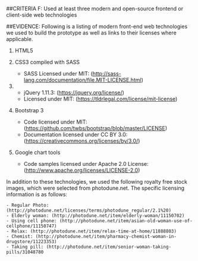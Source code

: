 ##CRITERIA F:
Used at least three modern and open-source frontend or client-side web technologies

##EVIDENCE:
Following is a listing of modern front-end web technologies we used to build the prototype as well as links to their licenses where applicable.

1.  HTML5

2.  CSS3 compiled with SASS 

    - SASS Licensed under MIT: (http://sass-lang.com/documentation/file.MIT-LICENSE.html)

3.  - jQuery 1.11.3: (https://jquery.org/license/)
    - Licensed under MIT: (https://tldrlegal.com/license/mit-license)

4.  Bootstrap 3

    - Code licensed under MIT: (https://github.com/twbs/bootstrap/blob/master/LICENSE)
    - Documentation licensed under CC BY 3.0: (https://creativecommons.org/licenses/by/3.0/)

5.  Google chart tools  

    - Code samples licensed under Apache 2.0 License: (http://www.apache.org/licenses/LICENSE-2.0) 

In addition to these technologies, we used the following royalty free stock images, which were selected from photodune.net.  The specific licensing information is as follows:

    - Regular Photo: (http://photodune.net/licenses/terms/photodune_regular/2.1%20)
    - Elderly woman: (http://photodune.net/item/elderly-woman/11150702)
    - Using cell phone: (http://photodune.net/item/asian-old-woman-use-of-cellphone/11150747)
    - Relax: (http://photodune.net/item/relax-time-at-home/11888803)
    - Chemist: (http://photodune.net/item/pharmacy-chemist-woman-in-drugstore/11223353)
    - Taking pill: (http://photodune.net/item/senior-woman-taking-pills/31048780
    
    
